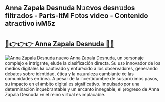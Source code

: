 ## Anna Zapala Desnuda N𝚞𝚎vos desn𝚞dos filtr𝚊dos - Parts-ltM F𝚘tos vid𝚎o - C𝚘ntenido atr𝚊ctivo ivM5z

# <h2><a href="http://mb9stk.tromn.icu/?c=Anna+Zapala+Desnuda">🔗👉👉👉 Anna Zapala Desnuda 🔗🔗</a></h2>

[![Anna Zapala Desnuda nuevo](https://i.imgur.com/pEAQMta.gif)](http://mb9stk.tromn.icu/?c=Anna+Zapala+Desnuda)
Anna Zapala Desnuda, un personaje complejo e intrigante, elude la clasificación directa. Su uso innovador de los medios digitales ha cautivado y enfurecido a los observadores, generando debates sobre identidad, ética y la naturaleza cambiante de las comunidades en línea. A pesar de la incertidumbre de sus próximos pasos, su impacto en el ámbito digital es significativo. Impulsado por una determinación inquebrantable y un encanto innegable, el progreso de Anna Zapala Desnuda en el reino virtual es implacable.
